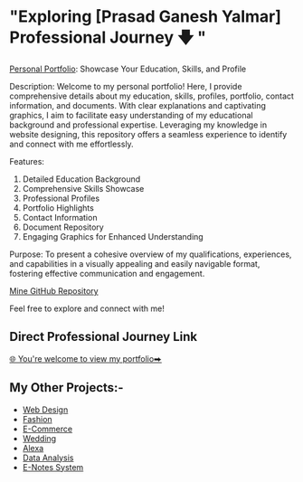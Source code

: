 # "Exploring [Prasad Ganesh Yalmar] Professional Journey 🡇 "



[Personal Portfolio](https://mipashyayalmar.github.io/-Profile-data/): Showcase Your Education, Skills, and Profile

Description:
Welcome to my personal portfolio! Here, I provide comprehensive details about my education, skills, profiles, portfolio, contact information, and documents. With clear explanations and captivating graphics, I aim to facilitate easy understanding of my educational background and professional expertise. Leveraging my knowledge in website designing, this repository offers a seamless experience to identify and connect with me effortlessly.

Features:
1. Detailed Education Background
2. Comprehensive Skills Showcase
3. Professional Profiles
4. Portfolio Highlights
5. Contact Information
6. Document Repository
7. Engaging Graphics for Enhanced Understanding

Purpose:
To present a cohesive overview of my qualifications, experiences, and capabilities in a visually appealing and easily navigable format, fostering effective communication and engagement.

[Mine GitHub Repository](https://github.com/mipashyayalmar)

Feel free to explore and connect with me!






## Direct Professional Journey Link 
[🌐 You're welcome to view my portfolio⮕](https://mipashyayalmar.github.io/-Profile-data/)




## My Other Projects:-
- [Web Design](#)
- [Fashion](#)
- [E-Commerce](#)
- [Wedding](#)
- [Alexa](#)
- [Data Analysis](#)
- [E-Notes System](#)
